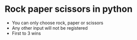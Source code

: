 # Rock paper scissors in python
   - You can only choose rock, paper or scissors
   - Any other input will not be registered
   - First to 3 wins